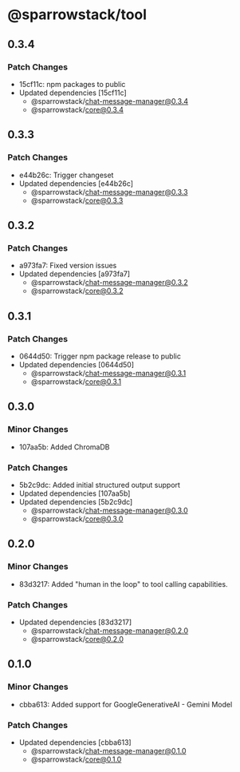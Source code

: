 # @sparrowstack/tool

## 0.3.4

### Patch Changes

- 15cf11c: npm packages to public
- Updated dependencies [15cf11c]
    - @sparrowstack/chat-message-manager@0.3.4
    - @sparrowstack/core@0.3.4

## 0.3.3

### Patch Changes

- e44b26c: Trigger changeset
- Updated dependencies [e44b26c]
    - @sparrowstack/chat-message-manager@0.3.3
    - @sparrowstack/core@0.3.3

## 0.3.2

### Patch Changes

- a973fa7: Fixed version issues
- Updated dependencies [a973fa7]
    - @sparrowstack/chat-message-manager@0.3.2
    - @sparrowstack/core@0.3.2

## 0.3.1

### Patch Changes

- 0644d50: Trigger npm package release to public
- Updated dependencies [0644d50]
    - @sparrowstack/chat-message-manager@0.3.1
    - @sparrowstack/core@0.3.1

## 0.3.0

### Minor Changes

- 107aa5b: Added ChromaDB

### Patch Changes

- 5b2c9dc: Added initial structured output support
- Updated dependencies [107aa5b]
- Updated dependencies [5b2c9dc]
    - @sparrowstack/chat-message-manager@0.3.0
    - @sparrowstack/core@0.3.0

## 0.2.0

### Minor Changes

- 83d3217: Added "human in the loop" to tool calling capabilities.

### Patch Changes

- Updated dependencies [83d3217]
    - @sparrowstack/chat-message-manager@0.2.0
    - @sparrowstack/core@0.2.0

## 0.1.0

### Minor Changes

- cbba613: Added support for GoogleGenerativeAI - Gemini Model

### Patch Changes

- Updated dependencies [cbba613]
    - @sparrowstack/chat-message-manager@0.1.0
    - @sparrowstack/core@0.1.0
